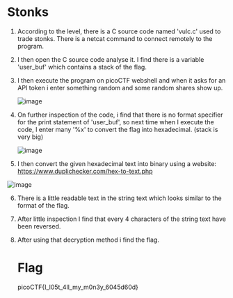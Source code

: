 # Stonks
1) According to the level, there is a C source code named 'vulc.c' used to trade stonks. There is a netcat command to connect remotely to the program.
2) I then open the C source code analyse it. I find there is a variable 'user_buf' which contains a stack of the flag.
3) I then execute the program on picoCTF webshell and when it asks for an API token i enter something random and some random shares show up.
   
   ![image](https://github.com/Snapskillz123/picoCTF/assets/149099858/6be532a2-3580-4cdf-af0f-ef822ba8216a)

5) On further inspection of the code, i find that there is no format specifier for the print statement of 'user_buf', so next time when I execute the code, I enter many '%x' to convert the flag into hexadecimal. (stack is very big)

   ![image](https://github.com/Snapskillz123/picoCTF/assets/149099858/ea2866fb-b21d-4e5a-9075-fb5c321df232)

6) I then convert the given hexadecimal text into binary using a website: https://www.duplichecker.com/hex-to-text.php

![image](https://github.com/Snapskillz123/picoCTF/assets/149099858/8b6a4243-ebb7-4dc7-9dc2-b3403d83b5b9)

6) There is a little readable text in the string text which looks similar to the format of the flag.
7) After little inspection I find that every 4 characters of the string text have been reversed.
8) After using that decryption method i find the flag.

   # Flag

   picoCTF{I_l05t_4ll_my_m0n3y_6045d60d}

